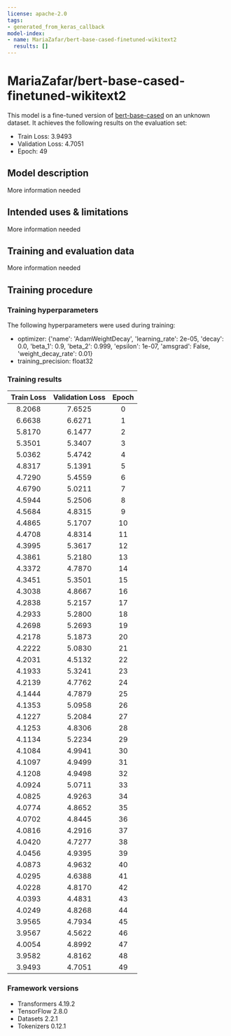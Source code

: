 ```yaml
---
license: apache-2.0
tags:
- generated_from_keras_callback
model-index:
- name: MariaZafar/bert-base-cased-finetuned-wikitext2
  results: []
---
```


<!-- This model card has been generated automatically according to the information Keras had access to. You should
probably proofread and complete it, then remove this comment. -->

# MariaZafar/bert-base-cased-finetuned-wikitext2

This model is a fine-tuned version of [bert-base-cased](https://huggingface.co/bert-base-cased) on an unknown dataset.
It achieves the following results on the evaluation set:
- Train Loss: 3.9493
- Validation Loss: 4.7051
- Epoch: 49

## Model description

More information needed

## Intended uses & limitations

More information needed

## Training and evaluation data

More information needed

## Training procedure

### Training hyperparameters

The following hyperparameters were used during training:
- optimizer: {'name': 'AdamWeightDecay', 'learning_rate': 2e-05, 'decay': 0.0, 'beta_1': 0.9, 'beta_2': 0.999, 'epsilon': 1e-07, 'amsgrad': False, 'weight_decay_rate': 0.01}
- training_precision: float32

### Training results

| Train Loss | Validation Loss | Epoch |
|:----------:|:---------------:|:-----:|
| 8.2068     | 7.6525          | 0     |
| 6.6638     | 6.6271          | 1     |
| 5.8170     | 6.1477          | 2     |
| 5.3501     | 5.3407          | 3     |
| 5.0362     | 5.4742          | 4     |
| 4.8317     | 5.1391          | 5     |
| 4.7290     | 5.4559          | 6     |
| 4.6790     | 5.0211          | 7     |
| 4.5944     | 5.2506          | 8     |
| 4.5684     | 4.8315          | 9     |
| 4.4865     | 5.1707          | 10    |
| 4.4708     | 4.8314          | 11    |
| 4.3995     | 5.3617          | 12    |
| 4.3861     | 5.2180          | 13    |
| 4.3372     | 4.7870          | 14    |
| 4.3451     | 5.3501          | 15    |
| 4.3038     | 4.8667          | 16    |
| 4.2838     | 5.2157          | 17    |
| 4.2933     | 5.2800          | 18    |
| 4.2698     | 5.2693          | 19    |
| 4.2178     | 5.1873          | 20    |
| 4.2222     | 5.0830          | 21    |
| 4.2031     | 4.5132          | 22    |
| 4.1933     | 5.3241          | 23    |
| 4.2139     | 4.7762          | 24    |
| 4.1444     | 4.7879          | 25    |
| 4.1353     | 5.0958          | 26    |
| 4.1227     | 5.2084          | 27    |
| 4.1253     | 4.8306          | 28    |
| 4.1134     | 5.2234          | 29    |
| 4.1084     | 4.9941          | 30    |
| 4.1097     | 4.9499          | 31    |
| 4.1208     | 4.9498          | 32    |
| 4.0924     | 5.0711          | 33    |
| 4.0825     | 4.9263          | 34    |
| 4.0774     | 4.8652          | 35    |
| 4.0702     | 4.8445          | 36    |
| 4.0816     | 4.2916          | 37    |
| 4.0420     | 4.7277          | 38    |
| 4.0456     | 4.9395          | 39    |
| 4.0873     | 4.9632          | 40    |
| 4.0295     | 4.6388          | 41    |
| 4.0228     | 4.8170          | 42    |
| 4.0393     | 4.4831          | 43    |
| 4.0249     | 4.8268          | 44    |
| 3.9565     | 4.7934          | 45    |
| 3.9567     | 4.5622          | 46    |
| 4.0054     | 4.8992          | 47    |
| 3.9582     | 4.8162          | 48    |
| 3.9493     | 4.7051          | 49    |


### Framework versions

- Transformers 4.19.2
- TensorFlow 2.8.0
- Datasets 2.2.1
- Tokenizers 0.12.1
